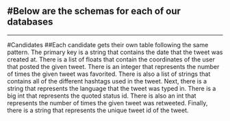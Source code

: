 #Below are the schemas for each of our databases
---
---
#Candidates
##Each candidate gets their own table following the same pattern. The primary key is a string that contains the date that the tweet was created at. There is a list of floats that contain the coordinates of the user that posted the given tweet. There is an integer that represents the number of times the given tweet was favorited. There is also a list of strings that contains all of the different hashtags used in the tweet. Next, there is a string that represents the language that the tweet was typed in. There is a big int that represents the quoted status id. There is also an int that represents the number of times the given tweet was retweeted. Finally, there is a string that represents the unique tweet id of the tweet. 
